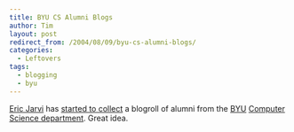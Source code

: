 ```yaml
---
title: BYU CS Alumni Blogs
author: Tim
layout: post
redirect_from: /2004/08/09/byu-cs-alumni-blogs/
categories:
  - Leftovers
tags:
  - blogging
  - byu
---
```

[Eric Jarvi][1] has [started to collect][2] a blogroll of alumni from the [BYU][3] [Computer Science department][4]. Great idea.

 [1]: http://ejarvi.typepad.com/
 [2]: http://ejarvi.typepad.com/goodcause/2004/08/byu_cs_alumni_b.html
 [3]: http://www.byu.edu/
 [4]: http://www.cs.byu.edu/
